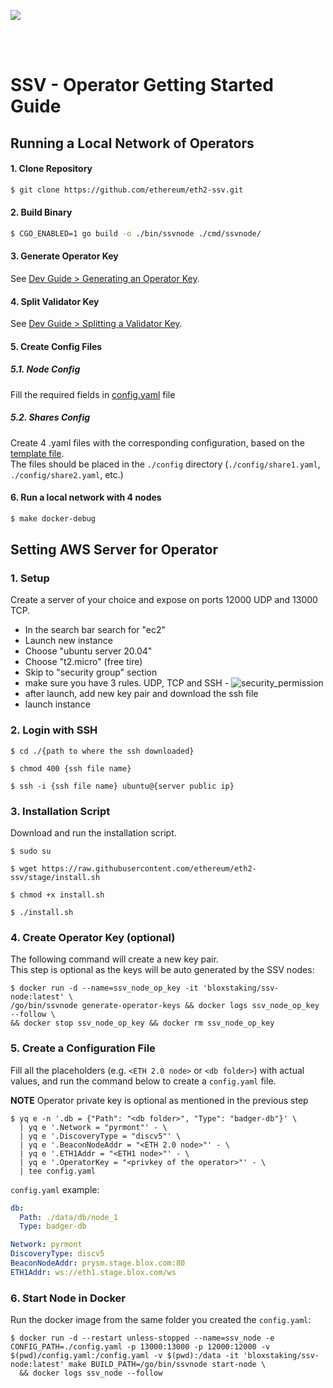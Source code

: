 [<img src="./resources/bloxstaking_header_image.png" >](https://www.bloxstaking.com/)

<br>
<br>

# SSV - Operator Getting Started Guide

## Running a Local Network of Operators

#### 1. Clone Repository

```bash
$ git clone https://github.com/ethereum/eth2-ssv.git
```

#### 2. Build Binary

```bash
$ CGO_ENABLED=1 go build -o ./bin/ssvnode ./cmd/ssvnode/
```

#### 3. Generate Operator Key

See [Dev Guide > Generating an Operator Key](./DEV_GUIDE.md#generating-an-operator-key).

#### 4. Split Validator Key

See [Dev Guide > Splitting a Validator Key](./DEV_GUIDE.md#splitting-a-validator-key).

#### 5. Create Config Files

  ##### 5.1. Node Config

  Fill the required fields in [config.yaml](../config/config.yaml) file

  ##### 5.2. Shares Config

  Create 4 .yaml files with the corresponding configuration, based on the [template file](../config/example_share.yaml). \
  The files should be placed in the `./config` directory (`./config/share1.yaml`, `./config/share2.yaml`, etc.)

#### 6. Run a local network with 4 nodes
```bash
$ make docker-debug 
```

## Setting AWS Server for Operator

### 1. Setup

Create a server of your choice and expose on ports 12000 UDP and 13000 TCP.
- In the search bar search for "ec2"
- Launch new instance
- Choose "ubuntu server 20.04"
- Choose "t2.micro" (free tire)
- Skip to "security group" section
- make sure you have 3 rules. UDP, TCP and SSH -
  ![security_permission](./resources/security_permission.png)
- after launch, add new key pair and download the ssh file
- launch instance

### 2. Login with SSH

```
$ cd ./{path to where the ssh downloaded}

$ chmod 400 {ssh file name}

$ ssh -i {ssh file name} ubuntu@{server public ip}
```

### 3. Installation Script

Download and run the installation script.

```
$ sudo su

$ wget https://raw.githubusercontent.com/ethereum/eth2-ssv/stage/install.sh

$ chmod +x install.sh

$ ./install.sh
```

### 4. Create Operator Key (optional)

The following command will create a new key pair. \
This step is optional as the keys will be auto generated by the SSV nodes:

```
$ docker run -d --name=ssv_node_op_key -it 'bloxstaking/ssv-node:latest' \
/go/bin/ssvnode generate-operator-keys && docker logs ssv_node_op_key --follow \
&& docker stop ssv_node_op_key && docker rm ssv_node_op_key
```

### 5. Create a Configuration File

Fill all the placeholders (e.g. `<ETH 2.0 node>` or `<db folder>`) with actual values,
and run the command below to create a `config.yaml` file.

**NOTE** Operator private key is optional as mentioned in the previous step

```
$ yq e -n '.db = {"Path": "<db folder>", "Type": "badger-db"}' \
  | yq e '.Network = "pyrmont"' - \
  | yq e '.DiscoveryType = "discv5"' \
  | yq e '.BeaconNodeAddr = "<ETH 2.0 node>"' - \
  | yq e '.ETH1Addr = "<ETH1 node>"' - \
  | yq e '.OperatorKey = "<privkey of the operator>"' - \
  | tee config.yaml
```

`config.yaml` example:

```yaml
db:
  Path: ./data/db/node_1
  Type: badger-db

Network: pyrmont
DiscoveryType: discv5
BeaconNodeAddr: prysm.stage.blox.com:80
ETH1Addr: ws://eth1.stage.blox.com/ws
```

### 6. Start Node in Docker

Run the docker image from the same folder you created the `config.yaml`:

```
$ docker run -d --restart unless-stopped --name=ssv_node -e CONFIG_PATH=./config.yaml -p 13000:13000 -p 12000:12000 -v $(pwd)/config.yaml:/config.yaml -v $(pwd):/data -it 'bloxstaking/ssv-node:latest' make BUILD_PATH=/go/bin/ssvnode start-node \
  && docker logs ssv_node --follow
```
